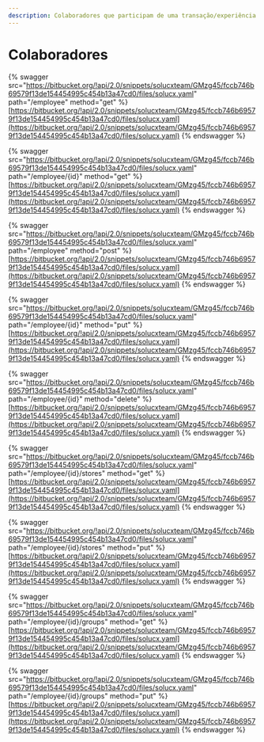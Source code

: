 ```yaml
---
description: Colaboradores que participam de uma transação/experiência ou acesso ao sistema
---
```


# Colaboradores



{% swagger src="https://bitbucket.org/!api/2.0/snippets/solucxteam/GMzg45/fccb746b69579f13de154454995c454b13a47cd0/files/solucx.yaml" path="/employee" method="get" %}
[https://bitbucket.org/!api/2.0/snippets/solucxteam/GMzg45/fccb746b69579f13de154454995c454b13a47cd0/files/solucx.yaml](https://bitbucket.org/!api/2.0/snippets/solucxteam/GMzg45/fccb746b69579f13de154454995c454b13a47cd0/files/solucx.yaml)
{% endswagger %}

{% swagger src="https://bitbucket.org/!api/2.0/snippets/solucxteam/GMzg45/fccb746b69579f13de154454995c454b13a47cd0/files/solucx.yaml" path="/employee/{id}" method="get" %}
[https://bitbucket.org/!api/2.0/snippets/solucxteam/GMzg45/fccb746b69579f13de154454995c454b13a47cd0/files/solucx.yaml](https://bitbucket.org/!api/2.0/snippets/solucxteam/GMzg45/fccb746b69579f13de154454995c454b13a47cd0/files/solucx.yaml)
{% endswagger %}

{% swagger src="https://bitbucket.org/!api/2.0/snippets/solucxteam/GMzg45/fccb746b69579f13de154454995c454b13a47cd0/files/solucx.yaml" path="/employee" method="post" %}
[https://bitbucket.org/!api/2.0/snippets/solucxteam/GMzg45/fccb746b69579f13de154454995c454b13a47cd0/files/solucx.yaml](https://bitbucket.org/!api/2.0/snippets/solucxteam/GMzg45/fccb746b69579f13de154454995c454b13a47cd0/files/solucx.yaml)
{% endswagger %}

{% swagger src="https://bitbucket.org/!api/2.0/snippets/solucxteam/GMzg45/fccb746b69579f13de154454995c454b13a47cd0/files/solucx.yaml" path="/employee/{id}" method="put" %}
[https://bitbucket.org/!api/2.0/snippets/solucxteam/GMzg45/fccb746b69579f13de154454995c454b13a47cd0/files/solucx.yaml](https://bitbucket.org/!api/2.0/snippets/solucxteam/GMzg45/fccb746b69579f13de154454995c454b13a47cd0/files/solucx.yaml)
{% endswagger %}

{% swagger src="https://bitbucket.org/!api/2.0/snippets/solucxteam/GMzg45/fccb746b69579f13de154454995c454b13a47cd0/files/solucx.yaml" path="/employee/{id}" method="delete" %}
[https://bitbucket.org/!api/2.0/snippets/solucxteam/GMzg45/fccb746b69579f13de154454995c454b13a47cd0/files/solucx.yaml](https://bitbucket.org/!api/2.0/snippets/solucxteam/GMzg45/fccb746b69579f13de154454995c454b13a47cd0/files/solucx.yaml)
{% endswagger %}

{% swagger src="https://bitbucket.org/!api/2.0/snippets/solucxteam/GMzg45/fccb746b69579f13de154454995c454b13a47cd0/files/solucx.yaml" path="/employee/{id}/stores" method="get" %}
[https://bitbucket.org/!api/2.0/snippets/solucxteam/GMzg45/fccb746b69579f13de154454995c454b13a47cd0/files/solucx.yaml](https://bitbucket.org/!api/2.0/snippets/solucxteam/GMzg45/fccb746b69579f13de154454995c454b13a47cd0/files/solucx.yaml)
{% endswagger %}

{% swagger src="https://bitbucket.org/!api/2.0/snippets/solucxteam/GMzg45/fccb746b69579f13de154454995c454b13a47cd0/files/solucx.yaml" path="/employee/{id}/stores" method="put" %}
[https://bitbucket.org/!api/2.0/snippets/solucxteam/GMzg45/fccb746b69579f13de154454995c454b13a47cd0/files/solucx.yaml](https://bitbucket.org/!api/2.0/snippets/solucxteam/GMzg45/fccb746b69579f13de154454995c454b13a47cd0/files/solucx.yaml)
{% endswagger %}

{% swagger src="https://bitbucket.org/!api/2.0/snippets/solucxteam/GMzg45/fccb746b69579f13de154454995c454b13a47cd0/files/solucx.yaml" path="/employee/{id}/groups" method="get" %}
[https://bitbucket.org/!api/2.0/snippets/solucxteam/GMzg45/fccb746b69579f13de154454995c454b13a47cd0/files/solucx.yaml](https://bitbucket.org/!api/2.0/snippets/solucxteam/GMzg45/fccb746b69579f13de154454995c454b13a47cd0/files/solucx.yaml)
{% endswagger %}

{% swagger src="https://bitbucket.org/!api/2.0/snippets/solucxteam/GMzg45/fccb746b69579f13de154454995c454b13a47cd0/files/solucx.yaml" path="/employee/{id}/groups" method="put" %}
[https://bitbucket.org/!api/2.0/snippets/solucxteam/GMzg45/fccb746b69579f13de154454995c454b13a47cd0/files/solucx.yaml](https://bitbucket.org/!api/2.0/snippets/solucxteam/GMzg45/fccb746b69579f13de154454995c454b13a47cd0/files/solucx.yaml)
{% endswagger %}

